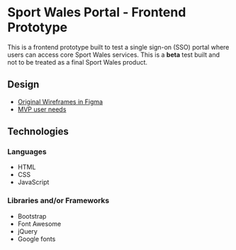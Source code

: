 # Sport Wales Portal - Frontend Prototype

This is a frontend prototype built to test a single sign-on (SSO) portal where users can access core Sport Wales services. This is a **beta** test built and not to be treated as a final Sport Wales product.

## Design

- [Original Wireframes in Figma](https://www.figma.com/file/TMNEWt8mlljlyOrwQ80acb/Wireframe-prototype-for-business-case-Discovery?type=design&node-id=1%3A6846&mode=design&t=IiXuUYJ9I5UhaS8g-1)
- [MVP user needs](https://www.figma.com/file/qv2eXEJTCUV92ngjrsWpqc/User-needs-%26-MVP-features?type=design&node-id=0%3A1&mode=design&t=1t5za32FDOWMOjhu-1)

## Technologies
### Languages
- HTML
- CSS
- JavaScript
### Libraries and/or Frameworks
- Bootstrap
- Font Awesome
- jQuery
- Google fonts